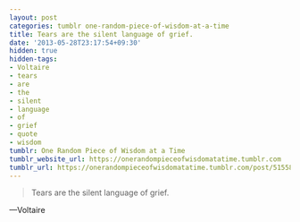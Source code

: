 ```yaml
---
layout: post
categories: tumblr one-random-piece-of-wisdom-at-a-time
title: Tears are the silent language of grief.
date: '2013-05-28T23:17:54+09:30'
hidden: true
hidden-tags:
- Voltaire
- tears
- are
- the
- silent
- language
- of
- grief
- quote
- wisdom
tumblr: One Random Piece of Wisdom at a Time
tumblr_website_url: https://onerandompieceofwisdomatatime.tumblr.com
tumblr_url: https://onerandompieceofwisdomatatime.tumblr.com/post/51558546594/tears-are-the-silent-language-of-grief
---
```

> Tears are the silent language of grief.

—Voltaire
